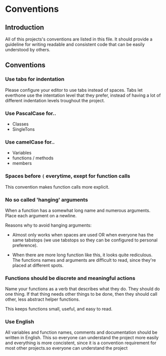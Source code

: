 # Conventions

## Introduction
All of this projects's conventions are listed in this file. It should provide a guideline for writing readable and consistent code that can be easily understood by others.

## Conventions

### Use tabs for indentation
Please configure your editor to use tabs instead of spaces. Tabs let everthone use the intentation level that they prefer, instead of having a lot of different indentation levels troughout the project.

### Use PascalCase for..
- Classes
- SingleTons

### Use camelCase for..
- Variables
- functions / methods
- members

### Spaces before `(` everytime, exept for function calls
This convention makes function calls more explicit.

### No so called 'hanging' arguments
When a function has a somewhat long name and numerous arguments. Place each argument on a newline.

Reasons why to avoid hanging arguments:
- Almost only works when spaces are used OR when everyone has the same tabstops (we use tabstops so they can be configured to personal preference).

- When there are more long function like this, it looks
quite rediculous. The functions names and arguments are difficult to read, since they're placed at different spots.

### Functions should be discrete and meaningful actions
Name your functions as a verb that describes what they do. They should do one thing. If that thing needs other things to be done, then they should call other, less abstract helper functions.

This keeps functions small, useful, and easy to read.

### Use English
All variables and function names, comments and documentation should be written in English. This so everyone can understand the project more easily and
everything is more concistent, since it is a convention requirement for most other projects.so everyone can understand the project